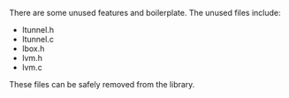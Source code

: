 There are some unused features and boilerplate. The unused files include:
- ltunnel.h
- ltunnel.c
- lbox.h
- lvm.h
- lvm.c

These files can be safely removed from the library.